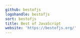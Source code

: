 ```yaml
---
github: bestofjs
logohandle: bestofjs
sort: bestofjs
title: Best of JavaScript
website: 'https://bestofjs.org/'
---
```

